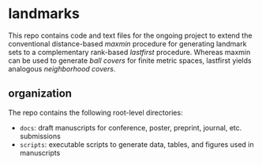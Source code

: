 # landmarks

This repo contains code and text files for the ongoing project to extend the conventional distance-based _maxmin_ procedure for generating landmark sets to a complementary rank-based _lastfirst_ procedure. Whereas maxmin can be used to generate _ball covers_ for finite metric spaces, lastfirst yields analogous _neighborhood covers_.

## organization

The repo contains the following root-level directories:

* `docs`: draft manuscripts for conference, poster, preprint, journal, etc. submissions
* `scripts`: executable scripts to generate data, tables, and figures used in manuscripts
